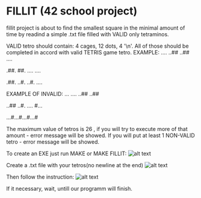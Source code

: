 # FILLIT (42 school project)

fillit project is about to find the smallest square in the minimal amount of time 
by readind a simple .txt file filled with VALID only tetraminos.

VALID tetro should contain:
4 cages, 12 dots, 4 '\n'. All of those should be completed
in accord with valid TETRIS game tetro.
EXAMPLE:
....
..##
..##
....

.##.
##.
....
....

.##.
..#.
..#.
....

EXAMPLE OF INVALID:
...
....
..##
..##

..##
..#.
....
#...

...#...#...#...#

The maximum value of tetros is 26 , if you will try to execute more
of that amount - error message will be showed.
If you will put at least 1 NON-VALID tetro - error message will be showed.

To create an EXE just run MAKE or MAKE FILLIT:
![alt text](https://raw.github.com/ksnow-be/fillit/master/pngs/make.png)


Create a .txt file with your tetros(no newline at the end)
![alt text](https://raw.github.com/ksnow-be/fillit/master/pngs/file.png)

Then follow the instruction:
![alt text](https://raw.github.com/ksnow-be/fillit/master/pngs/output.png)

If it necessary, wait, untill our programm will finish.

